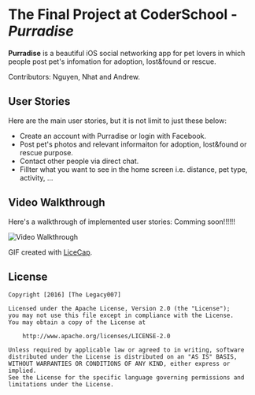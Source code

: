 # The Final Project at CoderSchool - *Purradise*

**Purradise** is a beautiful iOS social networking app for pet lovers in which people post pet's infomation for adoption, lost&found or rescue.

Contributors: Nguyen, Nhat and Andrew.

## User Stories

Here are the main user stories, but it is not limit to just these below:

- Create an account with Purradise or login with Facebook.
- Post pet's photos and relevant informaiton for adoption, lost&found or rescue purpose.
- Contact other people via direct chat.
- Fillter what you want to see in the home screen i.e. distance, pet type, activity, ...

## Video Walkthrough

Here's a walkthrough of implemented user stories: Comming soon!!!!!!

<img src='url here' title='Video Walkthrough' width='' alt='Video Walkthrough' />

GIF created with [LiceCap](http://www.cockos.com/licecap/).

## License

    Copyright [2016] [The Legacy007]

    Licensed under the Apache License, Version 2.0 (the "License");
    you may not use this file except in compliance with the License.
    You may obtain a copy of the License at

        http://www.apache.org/licenses/LICENSE-2.0

    Unless required by applicable law or agreed to in writing, software
    distributed under the License is distributed on an "AS IS" BASIS,
    WITHOUT WARRANTIES OR CONDITIONS OF ANY KIND, either express or implied.
    See the License for the specific language governing permissions and
    limitations under the License.
